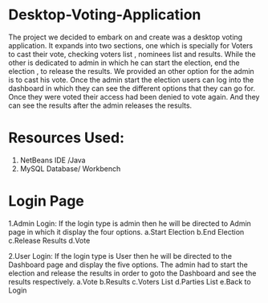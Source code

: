 # Desktop-Voting-Application
The project we decided to embark on and create was a desktop voting application.
It expands into two sections, one which is specially for Voters to cast their vote, checking voters list , nominees list and results.
While the other is dedicated to admin in which he can start the election, end the election , to release the results.
We provided an other option for the admin is to cast his vote.
Once the admin start the election users can log into the dashboard in which they can see the different options that they can go for.
Once they were voted their access had been denied to vote again. And they can see the results after the admin releases the results.
# Resources Used:
1. NetBeans IDE /Java
2. MySQL Database/ Workbench

# Login Page
1.Admin Login:
If the login type is admin then he will be directed to Admin page in which it display the four options.
a.Start Election
b.End Election
c.Release Results
d.Vote

2.User Login:
If the login type is User then he will be directed to the Dashboard page and display the five options.
The admin had to start the election and release the results in order to goto the Dashboard and see the results respectively.
a.Vote
b.Results
c.Voters List
d.Parties List
e.Back to Login
